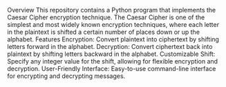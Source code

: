 Overview
  This repository contains a Python program that implements the Caesar Cipher encryption technique. The Caesar Cipher is one of the simplest and most widely known encryption techniques, where each letter in the plaintext is shifted a certain number of places down or up the alphabet.
Features
  Encryption: Convert plaintext into ciphertext by shifting letters forward in the alphabet.
  Decryption: Convert ciphertext back into plaintext by shifting letters backward in the alphabet.
  Customizable Shift: Specify any integer value for the shift, allowing for flexible encryption and decryption.
  User-Friendly Interface: Easy-to-use command-line interface for encrypting and decrypting messages.
